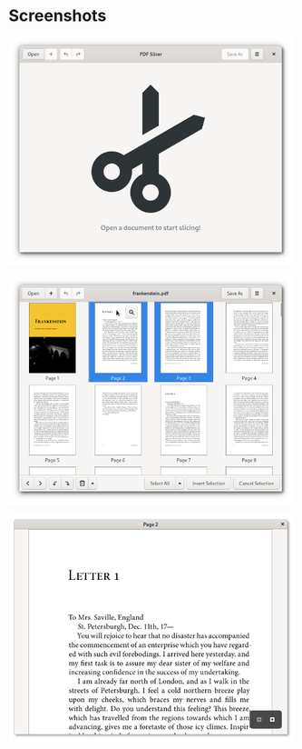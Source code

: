 # Screenshots

![](https://raw.githubusercontent.com/junrrein/pdfslicer/master/docs/readme-screenshot-1.png)

![](https://raw.githubusercontent.com/junrrein/pdfslicer/master/docs/readme-screenshot-2.png)

![](https://raw.githubusercontent.com/junrrein/pdfslicer/master/docs/readme-screenshot-3.png)
